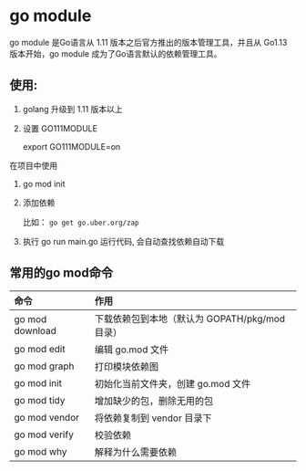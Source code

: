 # go module 
go module 是Go语言从 1.11 版本之后官方推出的版本管理工具，并且从 Go1.13 版本开始，go module 成为了Go语言默认的依赖管理工具。


## 使用:
1.  golang 升级到 1.11 版本以上
2.  设置 GO111MODULE

    export GO111MODULE=on

在项目中使用

1. go mod init <packageName>
2. 添加依赖
   
   比如：
    ```go get go.uber.org/zap```

3. 执行 go run main.go 运行代码, 会自动查找依赖自动下载



## 常用的go mod命令

| 命令             | 作用 |
| :---            | :---|
| go mod download |	下载依赖包到本地（默认为 GOPATH/pkg/mod 目录）|
| go mod edit	  |  编辑 go.mod 文件|
| go mod graph	  |  打印模块依赖图|
| go mod init	  |  初始化当前文件夹，创建 go.mod 文件|
| go mod tidy	  |  增加缺少的包，删除无用的包|
| go mod vendor	  |  将依赖复制到 vendor 目录下|
| go mod verify	  |  校验依赖|
| go mod why	  |  解释为什么需要依赖|

